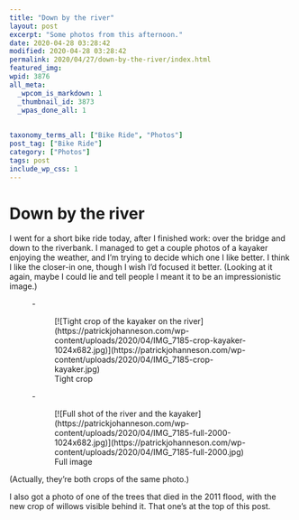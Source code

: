 ```yaml
---
title: "Down by the river"
layout: post
excerpt: "Some photos from this afternoon."
date: 2020-04-28 03:28:42
modified: 2020-04-28 03:28:42
permalink: 2020/04/27/down-by-the-river/index.html
featured_img: 
wpid: 3876
all_meta: 
  _wpcom_is_markdown: 1
  _thumbnail_id: 3873
  _wpas_done_all: 1
  
  
taxonomy_terms_all: ["Bike Ride", "Photos"]
post_tag: ["Bike Ride"]
category: ["Photos"]
tags: post
include_wp_css: 1
---
```


# Down by the river

I went for a short bike ride today, after I finished work: over the bridge and down to the riverbank. I managed to get a couple photos of a kayaker enjoying the weather, and I’m trying to decide which one I like better. I think I like the closer-in one, though I wish I’d focused it better. (Looking at it again, maybe I could lie and tell people I meant it to be an impressionistic image.)

<figure class="is-layout-flex wp-block-gallery-42 wp-block-gallery columns-2 is-cropped">- <figure>[![Tight crop of the kayaker on the river](https://patrickjohanneson.com/wp-content/uploads/2020/04/IMG_7185-crop-kayaker-1024x682.jpg)](https://patrickjohanneson.com/wp-content/uploads/2020/04/IMG_7185-crop-kayaker.jpg)<figcaption class="blocks-gallery-item__caption">Tight crop</figcaption></figure>
- <figure>[![Full shot of the river and the kayaker](https://patrickjohanneson.com/wp-content/uploads/2020/04/IMG_7185-full-2000-1024x682.jpg)](https://patrickjohanneson.com/wp-content/uploads/2020/04/IMG_7185-full-2000.jpg)<figcaption class="blocks-gallery-item__caption">Full image</figcaption></figure>

</figure>(Actually, they’re both crops of the same photo.)

I also got a photo of one of the trees that died in the 2011 flood, with the new crop of willows visible behind it. That one’s at the top of this post.